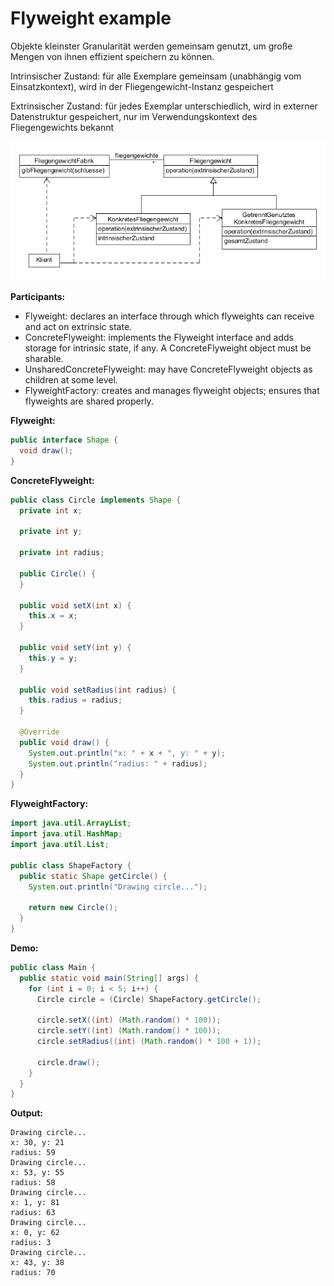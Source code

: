# Flyweight example

Objekte kleinster Granularität werden gemeinsam genutzt, um große Mengen von ihnen effizient speichern zu können.

Intrinsischer Zustand: für alle Exemplare gemeinsam (unabhängig vom Einsatzkontext), wird in der Fliegengewicht-Instanz gespeichert

Extrinsischer Zustand: für jedes Exemplar unterschiedlich, wird in externer Datenstruktur gespeichert, nur im Verwendungskontext des Fliegengewichts bekannt

![flyweight](../class-diagrams/flyweight.png)

**Participants:**

* Flyweight: declares an interface through which flyweights can receive and act on extrinsic state.
* ConcreteFlyweight: implements the Flyweight interface and adds storage for intrinsic state, if any. A ConcreteFlyweight object must be sharable.
* UnsharedConcreteFlyweight: may have ConcreteFlyweight objects as children at some level.
* FlyweightFactory: creates and manages flyweight objects; ensures that flyweights are shared properly.

**Flyweight:**

  ```java
  public interface Shape {
    void draw();
  }
  ```
  
**ConcreteFlyweight:**

  ```java
  public class Circle implements Shape {
    private int x;

    private int y;

    private int radius;

    public Circle() {
    }

    public void setX(int x) {
      this.x = x;
    }

    public void setY(int y) {
      this.y = y;
    }

    public void setRadius(int radius) {
      this.radius = radius;
    }

    @Override
    public void draw() {
      System.out.println("x: " + x + ", y: " + y);
      System.out.println("radius: " + radius);
    }
  }
  ```
  
**FlyweightFactory:**

  ```java
  import java.util.ArrayList;
  import java.util.HashMap;
  import java.util.List;

  public class ShapeFactory {
    public static Shape getCircle() {
      System.out.println("Drawing circle...");

      return new Circle();
    }
  }
  ```
  
**Demo:**

  ```java
  public class Main {
    public static void main(String[] args) {
      for (int i = 0; i < 5; i++) {
        Circle circle = (Circle) ShapeFactory.getCircle();
        
        circle.setX((int) (Math.random() * 100));
        circle.setY((int) (Math.random() * 100));
        circle.setRadius((int) (Math.random() * 100 + 1));
        
        circle.draw();
      }
    }
  }
  ```
  
**Output:**

  ```
  Drawing circle...
  x: 30, y: 21
  radius: 59
  Drawing circle...
  x: 53, y: 55
  radius: 58
  Drawing circle...
  x: 1, y: 81
  radius: 63
  Drawing circle...
  x: 0, y: 62
  radius: 3
  Drawing circle...
  x: 43, y: 38
  radius: 70
  ```
